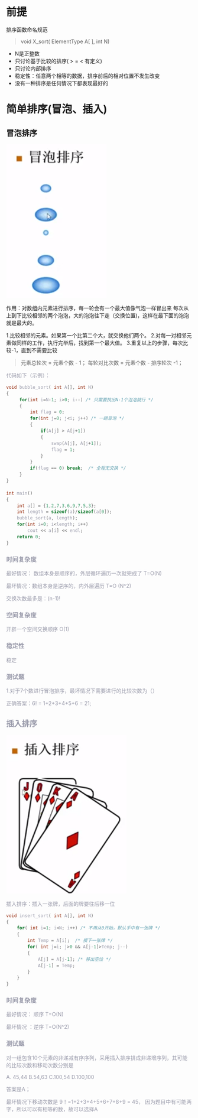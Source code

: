 # 前提

排序函数命名规范

> void X_sort( ElementType A[ ], int N)

- N是正整数
- 只讨论基于比较的排序( > = < 有定义)
- 只讨论内部排序
- 稳定性：任意两个相等的数据，排序前后的相对位置不发生改变
- 没有一种排序是任何情况下都表现最好的

# 简单排序(冒泡、插入)

## 冒泡排序

![1628481075582](img/1628481075582.png)

作用：对数组内元素进行排序，每一轮会有一个最大值像气泡一样冒出来
每次从上到下比较相邻的两个泡泡，大的泡泡往下走（交换位置)，这样在最下面的泡泡就是最大的。

1.比较相邻的元素。如果第一个比第二个大，就交换他们两个。
2.对每一对相邻元素做同样的工作，执行完毕后，找到第一个最大值。
3.重复以上的步骤，每次比较-1，直到不需要比较

>元素总轮次 =  元素个数 - 1；
>每轮对比次数 = 元素个数 - 排序轮次 -1；

<font color=#999AAA >代码如下（示例）：

```C++
void bubble_sort( int A[], int N)
{
     for(int i=N-1; i>0; i--) /* 只需要找出N-1个泡泡就行 */
     {
         int flag = 0;
         for(int j=0; j<i; j++) /* 一趟冒泡 */
         {
             if(A[j] > A[j+1])
             {
                 swap(A[j], A[j+1]);
                 flag = 1;
             }
         }
         if(flag == 0) break;  /* 全程无交换 */
     }
}

int main()
{
    int a[] = {1,2,7,3,6,9,7,5,3};
    int length = sizeof(a)/sizeof(a[0]);
    bubble_sort(a, length);
    for(int i=0; i<length; i++)
        cout << a[i] << endl;
    return 0;
}
```

### 时间复杂度

最好情况： 数组本身是顺序的，外层循环遍历一次就完成了      T=O(N)

最坏情况：数组本身是逆序的，内外层遍历                                T=O (N^2)

交换次数最多是：(n-1)!

### 空间复杂度

开辟一个空间交换顺序 O(1)

### 稳定性

稳定

### 测试题

1.对于7个数进行冒泡排序，最坏情况下需要进行的比较次数为（）

正确答案：6! = 1+2+3+4+5+6 = 21;

## 插入排序

![1628490587280](img/1628490587280.png)

插入排序：插入一张牌，后面的牌要往后移一位

```c++
void insert_sort( int A[], int N)
{
    for( int i=1; i<N; i++) /* 不用从0开始，默认手中有一张牌 */
    {
        int Temp = A[i];  /* 摸下一张牌 */
        for( int j=i; j>0 && A[j-1]>Temp; j--)
        {
            A[j] = A[j-1]; /* 移出空位 */
            A[j-1] = Temp;
        }
    }
}
```

### 时间复杂度

最好情况： 顺序 T=O(N)

最坏情况 ：逆序 T=O(N^2) 

### 测试题

 对一组包含10个元素的非递减有序序列，采用插入排序排成非递增序列，其可能的比较次数和移动次数分别是 

A. 45,44                        B.54,63                        C.100,54                        D.100,100

答案是A；

最坏情况下移动次数是 9！=1+2+3+4+5+6+7+8+9 = 45， 因为题目中有可能两字，所以可以有相等的数，故可以选择A

